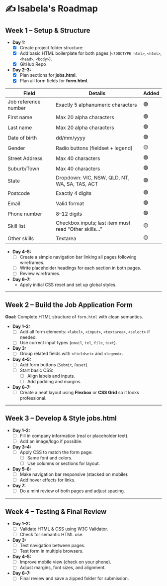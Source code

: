 # ✍️ Isabela's Roadmap

## **Week 1 – Setup & Structure**

- **Day 1:**
	- [x] Create project folder structure:
	- [x] Add basic HTML boilerplate for both pages (`<!DOCTYPE html>`, `<html>`, `<head>`, `<body>`).
	- [x] GitHub Repo
- **Day 2–3:**
    - [x] Plan sections for **jobs.html**.
    - [x] Plan all form fields for **form.html**.

| Field                | Details                                              | Added |
| -------------------- | ---------------------------------------------------- | ----- |
| Job reference number | Exactly 5 alphanumeric characters                    | 🟢    |
| First name           | Max 20 alpha characters                              | 🟢    |
| Last name            | Max 20 alpha characters                              | 🟢    |
| Date of birth        | dd/mm/yyyy                                           | 🟢    |
| Gender               | Radio buttons (fieldset + legend)                    | 🟡    |
| Street Address       | Max 40 characters                                    | 🟢    |
| Suburb/Town          | Max 40 characters                                    | 🟢    |
| State                | Dropdown: VIC, NSW, QLD, NT, WA, SA, TAS, ACT        | 🟢    |
| Postcode             | Exactly 4 digits                                     | 🟢    |
| Email                | Valid format                                         | 🟢    |
| Phone number         | 8–12 digits                                          | 🟢    |
| Skill list           | Checkbox inputs; last item must read “Other skills…” | 🟡    |
| Other skills         | Textarea                                             | 🟡    |

- **Day 4–5:**
    - [ ] Create a simple navigation bar linking all pages following wireframes.
    - [ ] Write placeholder headings for each section in both pages.
    - [ ] Review wireframes. 
- **Day 6–7:**
    - Apply initial CSS reset and set up global styles.

--- 
## **Week 2 – Build the Job Application Form**

**Goal:** Complete HTML structure of `form.html` with clean semantics.

- **Day 1–2:**
    - [ ] Add all form elements: `<label>`, `<input>`, `<textarea>`, `<select>` if needed.
    - [ ] Use correct input types (`email`, `tel`, `file`, `text`).
- **Day 3:**
    - [ ] Group related fields with `<fieldset>` and `<legend>`.
- **Day 4–5:**
    - [ ] Add form buttons (`Submit`, `Reset`).
    - [ ] Start basic CSS:
        - [ ] Align labels and inputs.
        - [ ] Add padding and margins.
- **Day 6–7:**
    - [ ]  Create a neat layout using **Flexbox** or **CSS Grid** so it looks professional.

---
## **Week 3 – Develop & Style jobs.html**


- **Day 1–2:**
    - [ ] Fill in company information (real or placeholder text).
    - [ ] Add an image/logo if possible.
- **Day 3–4:**
    - [ ] Apply CSS to match the form page:
        - [ ] Same font and colors.
        - [ ]  Use columns or sections for layout.
- **Day 5–6:**
    - [ ]  Make navigation bar responsive (stacked on mobile).
    - [ ]  Add hover effects for links.
- **Day 7:**
    - [ ] Do a mini review of both pages and adjust spacing.

---

## **Week 4 – Testing & Final Review**

- **Day 1–2:**
    - [ ]  Validate HTML & CSS using W3C Validator.
    - [ ] Check for semantic HTML use.
- **Day 3:**
    - [ ] Test navigation between pages.
    - [ ]  Test form in multiple browsers.
- **Day 4–5:**
    - [ ]  Improve mobile view (check on your phone).
    - [ ] Adjust margins, font sizes, and alignment.
- **Day 6–7:**
    - [ ]  Final review and save a zipped folder for submission.